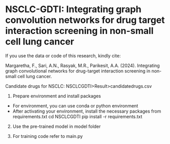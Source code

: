 # NSCLC-GDTI: Integrating graph convolution networks for drug target interaction screening in non-small cell lung cancer 

If you use the data or code of this research, kindly cite: 

Margaretha, F., Sari, A.N., Rasyak, M.R., Parikesit, A.A. (2024). Integrating graph convolutional networks for drug-target interaction screening in non-small cell lung cancer.  


Candidate drugs for NSCLC: NSCLCGDTI>Result>candidatedrugs.csv

1. Prepare environment and install packages
- For environment, you can use conda or python environment
- After activating your environment, install the necessary packages from requirements.txt
cd NSCLCGDTI
pip install -r requirements.txt

2. Use the pre-trained model in model folder

3. For training code refer to main.py




